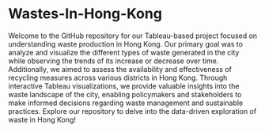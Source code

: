 # Wastes-In-Hong-Kong
Welcome to the GitHub repository for our Tableau-based project focused on understanding waste production in Hong Kong. Our primary goal was to analyze and visualize the different types of waste generated in the city while observing the trends of its increase or decrease over time. Additionally, we aimed to assess the availability and effectiveness of recycling measures across various districts in Hong Kong. Through interactive Tableau visualizations, we provide valuable insights into the waste landscape of the city, enabling policymakers and stakeholders to make informed decisions regarding waste management and sustainable practices. Explore our repository to delve into the data-driven exploration of waste in Hong Kong!
